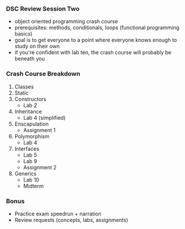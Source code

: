 ### DSC Review Session Two
- object oriented programming crash course
- prerequisites: methods, conditionals, loops (functional programming basics)
- goal is to get everyone to a point where everyone knows enough to study on their own
- if you're confident with lab ten, the crash course will probably be beneath you

### Crash Course Breakdown
1. Classes
2. Static
3. Constructors
	- Lab 2
4. Inheritance
	- Lab 4 (simplified)
5. Enscapulation
	- Assignment 1
6. Polymorphism
	 - Lab 4
7. Interfaces
	- Lab 5
	- Lab 9
	- Assignment 2
8. Generics
	- Lab 10
	- Midterm

### Bonus
- Practice exam speedrun + narration
- Review requests (concepts, labs, assignments)

